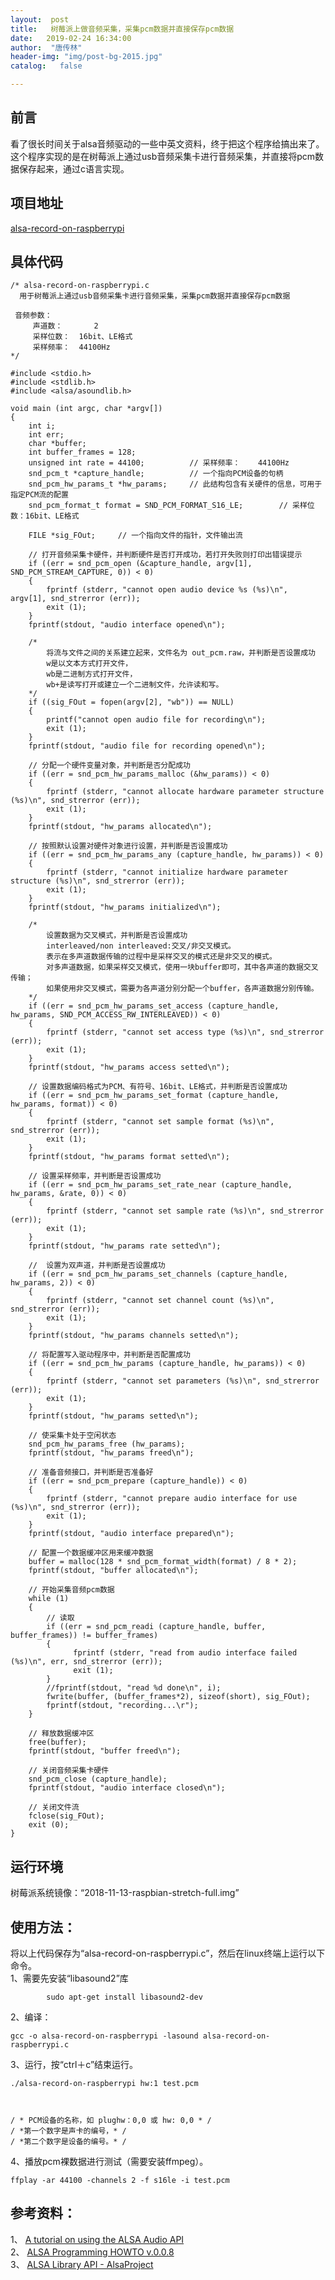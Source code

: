 ```yaml
---
layout:  post
title:   树莓派上做音频采集，采集pcm数据并直接保存pcm数据
date:   2019-02-24 16:34:00
author:  "唐传林"
header-img: "img/post-bg-2015.jpg"
catalog:   false

---
```

##  前言

看了很长时间关于alsa音频驱动的一些中英文资料，终于把这个程序给搞出来了。这个程序实现的是在树莓派上通过usb音频采集卡进行音频采集，并直接将pcm数据保存起来，通过c语言实现。

##  项目地址

[ alsa-record-on-raspberrypi ](http://github.com/nicktcl/alsa-record-on-raspberrypi)

##  具体代码

    
    
    /* alsa-record-on-raspberrypi.c
      用于树莓派上通过usb音频采集卡进行音频采集，采集pcm数据并直接保存pcm数据
    
     音频参数： 
    	 声道数：		2
    	 采样位数：	16bit、LE格式
    	 采样频率：	44100Hz
    */
    
    #include <stdio.h>
    #include <stdlib.h>
    #include <alsa/asoundlib.h>
    	      
    void main (int argc, char *argv[])
    {
    	int i;
    	int err;
    	char *buffer;
    	int buffer_frames = 128;
    	unsigned int rate = 44100;			// 采样频率：	44100Hz
    	snd_pcm_t *capture_handle;			// 一个指向PCM设备的句柄
    	snd_pcm_hw_params_t *hw_params;		// 此结构包含有关硬件的信息，可用于指定PCM流的配置
    	snd_pcm_format_t format = SND_PCM_FORMAT_S16_LE;		// 采样位数：16bit、LE格式
    
    	FILE *sig_FOut;		// 一个指向文件的指针，文件输出流
    
    	// 打开音频采集卡硬件，并判断硬件是否打开成功，若打开失败则打印出错误提示
    	if ((err = snd_pcm_open (&capture_handle, argv[1], SND_PCM_STREAM_CAPTURE, 0)) < 0) 
    	{
    		fprintf (stderr, "cannot open audio device %s (%s)\n",  argv[1], snd_strerror (err));
    		exit (1);
    	}
    	fprintf(stdout, "audio interface opened\n");
    
    	/* 	
    		将流与文件之间的关系建立起来，文件名为 out_pcm.raw，并判断是否设置成功
    		w是以文本方式打开文件，
    		wb是二进制方式打开文件，
    		wb+是读写打开或建立一个二进制文件，允许读和写。
    	*/
    	if ((sig_FOut = fopen(argv[2], "wb")) == NULL)
    	{
    		printf("cannot open audio file for recording\n");
    		exit (1);
    	} 
    	fprintf(stdout, "audio file for recording opened\n");
    
    	// 分配一个硬件变量对象，并判断是否分配成功
    	if ((err = snd_pcm_hw_params_malloc (&hw_params)) < 0) 
    	{
    		fprintf (stderr, "cannot allocate hardware parameter structure (%s)\n", snd_strerror (err));
    		exit (1);
    	}
    	fprintf(stdout, "hw_params allocated\n");
    	
    	// 按照默认设置对硬件对象进行设置，并判断是否设置成功
    	if ((err = snd_pcm_hw_params_any (capture_handle, hw_params)) < 0) 
    	{
    		fprintf (stderr, "cannot initialize hardware parameter structure (%s)\n", snd_strerror (err));
    		exit (1);
    	}
    	fprintf(stdout, "hw_params initialized\n");
    
    	/*
    		设置数据为交叉模式，并判断是否设置成功
    		interleaved/non interleaved:交叉/非交叉模式。
    		表示在多声道数据传输的过程中是采样交叉的模式还是非交叉的模式。
    		对多声道数据，如果采样交叉模式，使用一块buffer即可，其中各声道的数据交叉传输；
    		如果使用非交叉模式，需要为各声道分别分配一个buffer，各声道数据分别传输。
    	*/
    	if ((err = snd_pcm_hw_params_set_access (capture_handle, hw_params, SND_PCM_ACCESS_RW_INTERLEAVED)) < 0) 
    	{
    		fprintf (stderr, "cannot set access type (%s)\n", snd_strerror (err));
    		exit (1);
    	}
    	fprintf(stdout, "hw_params access setted\n");
    
    	// 设置数据编码格式为PCM、有符号、16bit、LE格式，并判断是否设置成功
    	if ((err = snd_pcm_hw_params_set_format (capture_handle, hw_params, format)) < 0) 
    	{
    		fprintf (stderr, "cannot set sample format (%s)\n",  snd_strerror (err));
    		exit (1);
    	}
    	fprintf(stdout, "hw_params format setted\n");
    
    	// 设置采样频率，并判断是否设置成功
    	if ((err = snd_pcm_hw_params_set_rate_near (capture_handle, hw_params, &rate, 0)) < 0) 
    	{
    		fprintf (stderr, "cannot set sample rate (%s)\n", snd_strerror (err));
    		exit (1);
    	}
    	fprintf(stdout, "hw_params rate setted\n");
    
    	//  设置为双声道，并判断是否设置成功
    	if ((err = snd_pcm_hw_params_set_channels (capture_handle, hw_params, 2)) < 0) 
    	{
    		fprintf (stderr, "cannot set channel count (%s)\n", snd_strerror (err));
    		exit (1);
    	}
    	fprintf(stdout, "hw_params channels setted\n");
    
    	// 将配置写入驱动程序中，并判断是否配置成功
    	if ((err = snd_pcm_hw_params (capture_handle, hw_params)) < 0) 
    	{
    		fprintf (stderr, "cannot set parameters (%s)\n", snd_strerror (err));
    		exit (1);
    	}
    	fprintf(stdout, "hw_params setted\n");
    
    	// 使采集卡处于空闲状态
    	snd_pcm_hw_params_free (hw_params);
    	fprintf(stdout, "hw_params freed\n");
    
    	// 准备音频接口，并判断是否准备好
    	if ((err = snd_pcm_prepare (capture_handle)) < 0) 
    	{
    		fprintf (stderr, "cannot prepare audio interface for use (%s)\n", snd_strerror (err));
    		exit (1);
    	}
    	fprintf(stdout, "audio interface prepared\n");
    
    	// 配置一个数据缓冲区用来缓冲数据
    	buffer = malloc(128 * snd_pcm_format_width(format) / 8 * 2);
    	fprintf(stdout, "buffer allocated\n");
    
    	// 开始采集音频pcm数据
    	while (1) 
    	{
    		// 读取
    		if ((err = snd_pcm_readi (capture_handle, buffer, buffer_frames)) != buffer_frames) 
    		{
    			  fprintf (stderr, "read from audio interface failed (%s)\n", err, snd_strerror (err));
    			  exit (1);
    		}
    		//fprintf(stdout, "read %d done\n", i);
    		fwrite(buffer, (buffer_frames*2), sizeof(short), sig_FOut);
    		fprintf(stdout, "recording...\r");
    	}
    
    	// 释放数据缓冲区
    	free(buffer);
    	fprintf(stdout, "buffer freed\n");
    
    	// 关闭音频采集卡硬件
    	snd_pcm_close (capture_handle);
    	fprintf(stdout, "audio interface closed\n");
    
    	// 关闭文件流
    	fclose(sig_FOut);
    	exit (0);
    }
    
    

##  运行环境

树莓派系统镜像：“2018-11-13-raspbian-stretch-full.img”

##  使用方法：

将以上代码保存为“alsa-record-on-raspberrypi.c”，然后在linux终端上运行以下命令。  
1、需要先安装“libasound2”库

    
    
    		sudo apt-get install libasound2-dev
    

2、编译：

    
    
    gcc -o alsa-record-on-raspberrypi -lasound alsa-record-on-raspberrypi.c
    

3、运行，按“ctrl＋c”结束运行。

    
    
    ./alsa-record-on-raspberrypi hw:1 test.pcm
    
    
    
    / * PCM设备的名称，如 plughw：0,0 或 hw: 0,0 * / 
    / *第一个数字是声卡的编号，* / 
    / *第二个数字是设备的编号。* / 
    

4、播放pcm裸数据进行测试（需要安装ffmpeg）。

    
    
    ffplay -ar 44100 -channels 2 -f s16le -i test.pcm
    

##  参考资料：

1、 [ A tutorial on using the ALSA Audio API](http://users.suse.com/~mana/alsa090_howto.html)  
2、 [ ALSA Programming HOWTO v.0.0.8](http://users.suse.com/~mana/alsa090_howto.html)  
3、 [ ALSA Library API - AlsaProject ](http://www.alsa-project.org/wiki/ALSA_Library_API)


